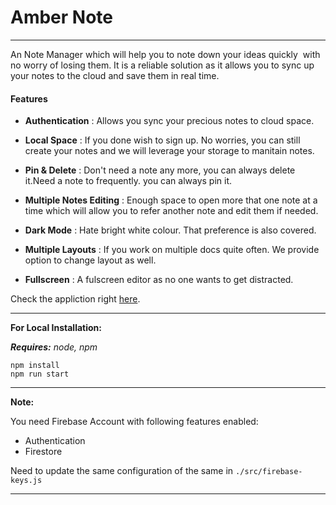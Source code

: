 # Amber Note
---

An Note Manager which will help you to note down your ideas quickly  with no worry of losing them. It is a reliable solution as it allows you to sync up your notes to the cloud and save them in real time.

#### Features

- **Authentication** : Allows you sync your precious notes to cloud space.

- **Local Space** : If you done wish to sign up. No worries, you can still create your notes and we will leverage your storage to manitain notes. 

- **Pin & Delete** : Don't need a note any more, you can always delete it.Need a note to frequently. you can always pin it.

- **Multiple Notes Editing** : Enough space to open more that one note at a time which will allow you to refer another note and edit them if needed.

- **Dark Mode** : Hate bright white colour. That preference is also covered.

- **Multiple Layouts** : If you work on multiple docs quite often. We provide option to change layout as well.

- **Fullscreen** : A fulscreen editor as no one wants to get distracted.


Check the appliction right [here](https://amber-note-04221316.s3.ap-south-1.amazonaws.com/index.html).

---
**For Local Installation:**

***Requires:*** *node, npm*

```
npm install
npm run start
```

---
**Note:** 

You need Firebase Account with following features enabled:
- Authentication
- Firestore

Need to update the same configuration of the same in `./src/firebase-keys.js`

---

